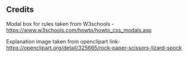 



## Credits

Modal box for rules taken from W3schools - https://www.w3schools.com/howto/howto_css_modals.asp

Explanation image taken from openclipart link- https://openclipart.org/detail/325665/rock-paper-scissors-lizard-spock


